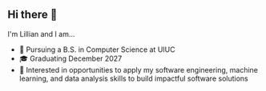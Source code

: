 ## Hi there 👋
I'm Lillian and I am...
- 📖 Pursuing a B.S. in Computer Science at UIUC
- 🎓 Graduating December 2027
- 🌱 Interested in opportunities to apply my software engineering, machine learning, and data analysis skills to build impactful software solutions 

<!--

Here are some ideas to get you started:

- 🔭 I’m currently working on ...
- 🌱 I’m currently learning ...
- 👯 I’m looking to collaborate on ...
- 🤔 I’m looking for help with ...
- 💬 Ask me about ...
- 📫 How to reach me: ...
- 😄 Pronouns: ...
- ⚡ Fun fact: ...
-->
